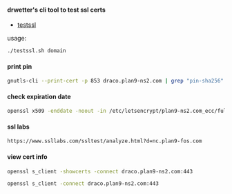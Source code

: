 #### drwetter's cli tool to test ssl certs

- [testssl](https://github.com/drwetter/testssl.sh)

usage:

```sh
./testssl.sh domain
```

#### print pin
```sh
gnutls-cli --print-cert -p 853 draco.plan9-ns2.com | grep "pin-sha256" | head -1
```
#### check expiration date
```sh
openssl x509 -enddate -noout -in /etc/letsencrypt/plan9-ns2.com_ecc/fullchain.com
```

#### ssl labs
```sh
https://www.ssllabs.com/ssltest/analyze.html?d=nc.plan9-fos.com
```

#### view cert info
```sh
openssl s_client -showcerts -connect draco.plan9-ns2.com:443
```
```sh
openssl s_client -connect draco.plan9-ns2.com:443
```
